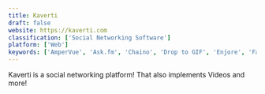 ```yaml
---
title: Kaverti
draft: false 
website: https://kaverti.com
classification: ['Social Networking Software']
platform: ['Web']
keywords: ['AmperVue', 'Ask.fm', 'Chaino', 'Drop to GIF', 'Enjore', 'Face Slim', 'Facebook', 'Facebook Messenger', 'GIFscore', 'Gifify', 'Micrro', 'Openbook', 'StatCard Sports', 'Twitter', 'Vlipsy', 'adictik', 'alloblak']
---
```

Kaverti is a social networking platform! That also implements Videos and more!